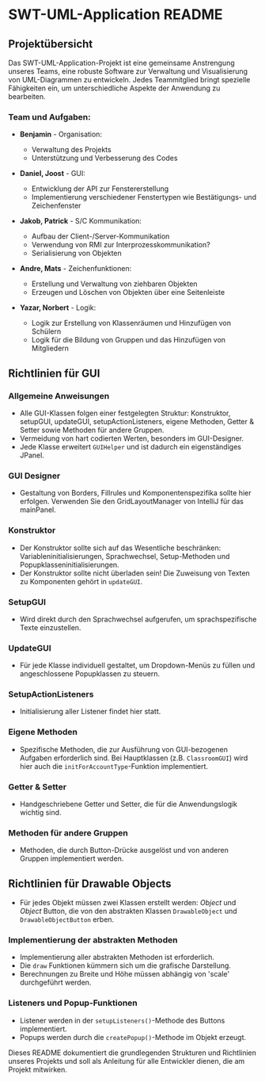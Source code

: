 # SWT-UML-Application README

## Projektübersicht
Das SWT-UML-Application-Projekt ist eine gemeinsame Anstrengung unseres Teams, eine robuste Software zur Verwaltung und Visualisierung von UML-Diagrammen zu entwickeln. Jedes Teammitglied bringt spezielle Fähigkeiten ein, um unterschiedliche Aspekte der Anwendung zu bearbeiten.

### Team und Aufgaben:
- **Benjamin** - Organisation:
  - Verwaltung des Projekts
  - Unterstützung und Verbesserung des Codes

- **Daniel, Joost** - GUI:
  - Entwicklung der API zur Fenstererstellung
  - Implementierung verschiedener Fenstertypen wie Bestätigungs- und Zeichenfenster

- **Jakob, Patrick** - S/C Kommunikation:
  - Aufbau der Client-/Server-Kommunikation
  - Verwendung von RMI zur Interprozesskommunikation?
  - Serialisierung von Objekten

- **Andre, Mats** - Zeichenfunktionen:
  - Erstellung und Verwaltung von ziehbaren Objekten
  - Erzeugen und Löschen von Objekten über eine Seitenleiste

- **Yazar, Norbert** - Logik:
  - Logik zur Erstellung von Klassenräumen und Hinzufügen von Schülern
  - Logik für die Bildung von Gruppen und das Hinzufügen von Mitgliedern

## Richtlinien für GUI

### Allgemeine Anweisungen
- Alle GUI-Klassen folgen einer festgelegten Struktur: Konstruktor, setupGUI, updateGUI, setupActionListeners, eigene Methoden, Getter & Setter sowie Methoden für andere Gruppen.
- Vermeidung von hart codierten Werten, besonders im GUI-Designer.
- Jede Klasse erweitert `GUIHelper` und ist dadurch ein eigenständiges JPanel.

### GUI Designer
- Gestaltung von Borders, Fillrules und Komponentenspezifika sollte hier erfolgen. Verwenden Sie den GridLayoutManager von IntelliJ für das mainPanel.

### Konstruktor
- Der Konstruktor sollte sich auf das Wesentliche beschränken: Variableninitialisierungen, Sprachwechsel, Setup-Methoden und Popupklasseninitialisierungen.
- Der Konstruktor sollte nicht überladen sein! Die Zuweisung von Texten zu Komponenten gehört in `updateGUI`.

### SetupGUI
- Wird direkt durch den Sprachwechsel aufgerufen, um sprachspezifische Texte einzustellen.

### UpdateGUI
- Für jede Klasse individuell gestaltet, um Dropdown-Menüs zu füllen und angeschlossene Popupklassen zu steuern.

### SetupActionListeners
- Initialisierung aller Listener findet hier statt.

### Eigene Methoden
- Spezifische Methoden, die zur Ausführung von GUI-bezogenen Aufgaben erforderlich sind. Bei Hauptklassen (z.B. `ClassroomGUI`) wird hier auch die `initForAccountType`-Funktion implementiert.

### Getter & Setter
- Handgeschriebene Getter und Setter, die für die Anwendungslogik wichtig sind.

### Methoden für andere Gruppen
- Methoden, die durch Button-Drücke ausgelöst und von anderen Gruppen implementiert werden.

## Richtlinien für Drawable Objects
- Für jedes Objekt müssen zwei Klassen erstellt werden: _Object_ und _Object_ Button, die von den abstrakten Klassen `DrawableObject` und `DrawableObjectButton` erben.

### Implementierung der abstrakten Methoden
- Implementierung aller abstrakten Methoden ist erforderlich.
- Die `draw` Funktionen kümmern sich um die grafische Darstellung.
- Berechnungen zu Breite und Höhe müssen abhängig von 'scale' durchgeführt werden.

### Listeners und Popup-Funktionen
- Listener werden in der `setupListeners()`-Methode des Buttons implementiert.
- Popups werden durch die `createPopup()`-Methode im Objekt erzeugt.

Dieses README dokumentiert die grundlegenden Strukturen und Richtlinien unseres Projekts und soll als Anleitung für alle Entwickler dienen, die am Projekt mitwirken.
